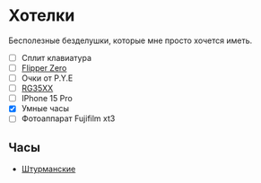 # Хотелки

Бесполезные безделушки, которые мне просто хочется иметь.

- [ ] Сплит клавиатура
- [ ] [Flipper Zero](https://www.joom.com/ru/products/6448f04bf29f0401729eed7f)
- [ ] Очки от P.Y.E
- [ ] [RG35XX](https://aliexpress.ru/item/1005005387890231.html?spm=a2g2w.productlist.search_results.1.2e634aa63tGm5I&sku_id=12000032847956726)
- [ ] IPhone 15 Pro
- [x] Умные часы
- [ ] Фотоаппарат Fujifilm xt3

## Часы
- [Штурманские](https://sturmanskie.ru/catalog/gagarin/)
